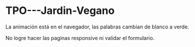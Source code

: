 # TPO---Jardin-Vegano
La animación está en el navegador, las palabras cambian de blanco a verde. 

No logre  hacer las paginas responsive ni validar el formulario. 
